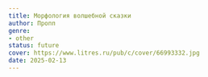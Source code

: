 ```yaml
---
title: Морфология волшебной сказки
author: Пропп
genre:
- other
status: future
cover: https://www.litres.ru/pub/c/cover/66993332.jpg
date: 2025-02-13
---
```


